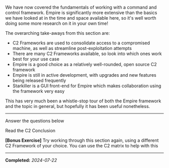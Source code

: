 We have now covered the fundamentals of working with a command and control framework. Empire is significantly more extensive than the basics we have looked at in the time and space available here, so it's well worth doing some more research on it in your own time!

The overarching take-aways from this section are:  

- C2 Frameworks are used to consolidate access to a compromised machine, as well as streamline post-exploitation attempts
- There are many C2 Frameworks available, so look into which ones work best for your use case
- Empire is a good choice as a relatively well-rounded, open source C2 framework
- Empire is still in active development, with upgrades and new features being released frequently
- Starkiller is a GUI front-end for Empire which makes collaboration using the framework very easy

This has very much been a whistle-stop tour of both the Empire framework and the topic in general, but hopefully it has been useful nonetheless.  

---

Answer the questions below

Read the C2 Conclusion  

**[Bonus Exercise]** Try working through this section again, using a different C2 Framework of your choice. You can use the C2 matrix to help with this

---

**Completed:** _2024-07-22_

